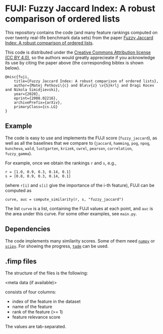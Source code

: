 # FUJI: Fuzzy Jaccard Index: A robust comparison of ordered lists

This repository contains the code (and many feature rankings computed on over twenty real-life benchmark data sets) from the paper [Fuzzy Jaccard Index: A robust comparison of ordered lists](https://arxiv.org/abs/2008.02216).

This code is distributed under the [Creative Commons Attribution license (CC BY 4.0)](https://creativecommons.org/licenses/by/4.0/), so the authors would greatly apprecieate if you acknowledge its use by citing the paper above (the corresponding bibtex is shown below).

```
@misc{fuji,
    title={Fuzzy Jaccard Index: A robust comparison of ordered lists},
    author={Matej Petkovi\{c} and Bla\v{z} \v{S}krlj and Dragi Kocev and Nikola Simidjievski},
    year={2020},
    eprint={2008.02216},
    archivePrefix={arXiv},
    primaryClass={cs.LG}
}
```

## Example

The code is easy to use and implements the FUJI score (`fuzzy_jaccard`), as well as all the baselines that we compare to (`jaccard`, `hamming`, `pog`, `npog`, `kuncheva`, `wald`, `lustgarten`, `krizek`, `cwrel`, `pearson`, `correlation`, `fuzzy_gamma`).

For example, once we obtain the rankings `r` and `s`, e.g., 


```
r = [1.0, 0.9, 0.3, 0.14, 0.1]
s = [0.8, 0.9, 0.3, 0.14, 0.1]
```

(where `r[i]` and `s[i]` give the importance of the i-th feature), FUJI can be computed as

```
curve, auc = compute_similarity(r, s, "fuzzy_jaccard")
```

The list `curve` is a list, containing the FUJI values at each point, and `auc` is the area under this curve. For some other examples, see `main.py`.

## Dependencies

The code implements many similarity scores. Some of them need [`numpy`](https://numpy.org/install/) or [`scipy`](https://www.scipy.org/install.html). For showing the progress, [`tqdm`](https://pypi.org/project/tqdm/) can be used.


## .fimp files

The structure of the files is the following:

<meta data (if available)>
<fimp table>

<fimp table> consists of four columns:

- index of the feature in the dataset
- name of the feature
- rank of the feature (>= 1)
- feature relevance score

The values are tab-separated.
